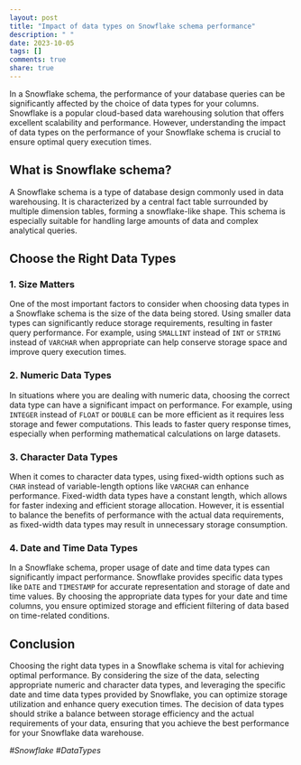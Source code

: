 ```yaml
---
layout: post
title: "Impact of data types on Snowflake schema performance"
description: " "
date: 2023-10-05
tags: []
comments: true
share: true
---
```


In a Snowflake schema, the performance of your database queries can be significantly affected by the choice of data types for your columns. Snowflake is a popular cloud-based data warehousing solution that offers excellent scalability and performance. However, understanding the impact of data types on the performance of your Snowflake schema is crucial to ensure optimal query execution times.

## What is Snowflake schema?

A Snowflake schema is a type of database design commonly used in data warehousing. It is characterized by a central fact table surrounded by multiple dimension tables, forming a snowflake-like shape. This schema is especially suitable for handling large amounts of data and complex analytical queries.

## Choose the Right Data Types

### 1. Size Matters

One of the most important factors to consider when choosing data types in a Snowflake schema is the size of the data being stored. Using smaller data types can significantly reduce storage requirements, resulting in faster query performance. For example, using `SMALLINT` instead of `INT` or `STRING` instead of `VARCHAR` when appropriate can help conserve storage space and improve query execution times.

### 2. Numeric Data Types

In situations where you are dealing with numeric data, choosing the correct data type can have a significant impact on performance. For example, using `INTEGER` instead of `FLOAT` or `DOUBLE` can be more efficient as it requires less storage and fewer computations. This leads to faster query response times, especially when performing mathematical calculations on large datasets.

### 3. Character Data Types

When it comes to character data types, using fixed-width options such as `CHAR` instead of variable-length options like `VARCHAR` can enhance performance. Fixed-width data types have a constant length, which allows for faster indexing and efficient storage allocation. However, it is essential to balance the benefits of performance with the actual data requirements, as fixed-width data types may result in unnecessary storage consumption.

### 4. Date and Time Data Types

In a Snowflake schema, proper usage of date and time data types can significantly impact performance. Snowflake provides specific data types like `DATE` and `TIMESTAMP` for accurate representation and storage of date and time values. By choosing the appropriate data types for your date and time columns, you ensure optimized storage and efficient filtering of data based on time-related conditions.

## Conclusion

Choosing the right data types in a Snowflake schema is vital for achieving optimal performance. By considering the size of the data, selecting appropriate numeric and character data types, and leveraging the specific date and time data types provided by Snowflake, you can optimize storage utilization and enhance query execution times. The decision of data types should strike a balance between storage efficiency and the actual requirements of your data, ensuring that you achieve the best performance for your Snowflake data warehouse.

*#Snowflake #DataTypes*